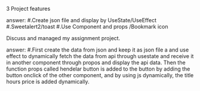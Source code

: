  


 3 Project features

answer:
 #.Create json file and display by UseState/UseEffect
 #.Sweetalert2/toast
 #.Use Component and props /Bookmark icon

 <!--  secend question -->
 Discuss and managed  my assignment project.

 answer:
 #.First create the data from json and keep it as json file a and use effect to dynamically fetch the data from api through usestate and receive it in another component through propos and display the api data.
Then the function props called hendelar button is added to the button by adding the button onclick of the other component, and by using js dynamically, the title hours price is added dynamically.